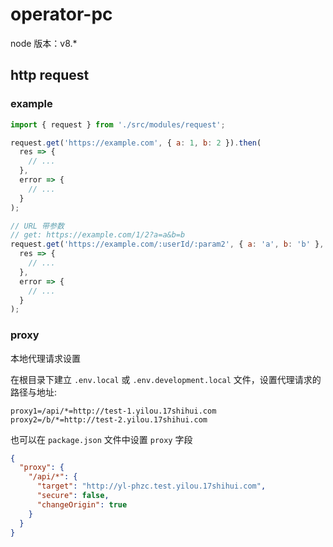 # operator-pc

node 版本：v8.\*

## http request

### example

```js
import { request } from './src/modules/request';

request.get('https://example.com', { a: 1, b: 2 }).then(
  res => {
    // ...
  },
  error => {
    // ...
  }
);

// URL 带参数
// get: https://example.com/1/2?a=a&b=b
request.get('https://example.com/:userId/:param2', { a: 'a', b: 'b' }, { restParams: { userId: 1, param2: 2 } }).then(
  res => {
    // ...
  },
  error => {
    // ...
  }
);
```

### proxy

本地代理请求设置

在根目录下建立 `.env.local` 或 `.env.development.local` 文件，设置代理请求的路径与地址:

```
proxy1=/api/*=http://test-1.yilou.17shihui.com
proxy2=/b/*=http://test-2.yilou.17shihui.com
```

也可以在 `package.json` 文件中设置 `proxy` 字段

```json
{
  "proxy": {
    "/api/*": {
      "target": "http://yl-phzc.test.yilou.17shihui.com",
      "secure": false,
      "changeOrigin": true
    }
  }
}
```

